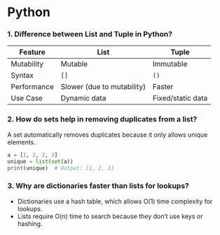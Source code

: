 # Python

### 1. Difference between List and Tuple in Python?
| Feature     | List                       | Tuple             |
| ----------- | -------------------------- | ----------------- |
| Mutability  | Mutable                    | Immutable         |
| Syntax      | `[]`                       | `()`              |
| Performance | Slower (due to mutability) | Faster            |
| Use Case    | Dynamic data               | Fixed/static data |


### 2. How do sets help in removing duplicates from a list?
A set automatically removes duplicates because it only allows unique elements.  
```python
a = [1, 2, 2, 3]
unique = list(set(a))
print(unique)  # Output: [1, 2, 3]
```

### 3. Why are dictionaries faster than lists for lookups?
- Dictionaries use a hash table, which allows O(1) time complexity for lookups.
- Lists require O(n) time to search because they don’t use keys or hashing.




